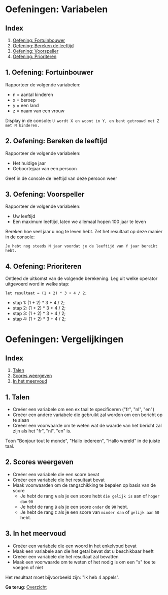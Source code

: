 # Oefeningen: Variabelen

## Index
 1. [Oefening: Fortuinbouwer](#oefening-fortuinbouwer)
 1. [Oefening: Bereken de leeftijd](#oefening-bereken-de-leeftijd)
 1. [Oefening: Voorspeller](#oefening-voorspeller)
 1. [Oefening: Prioriteren ](#oefening-prioriteren)

## 1. Oefening: Fortuinbouwer

Rapporteer de volgende variabelen: 
- n = aantal kinderen
- x = beroep
- y = een land
- z = naam van een vrouw

Display in de console: 
``U wordt X en woont in Y, en bent getrouwd met Z met N kinderen.``

## 2. Oefening: Bereken de leeftijd

Rapporteer de volgende variabelen: 
* Het huidige jaar
* Geboortejaar van een persoon

Geef in de console de leeftijd van deze persoon weer

## 3. Oefening: Voorspeller

Rapporteer de volgende variabelen: 
* Uw leeftijd 
* Een maximum leeftijd, laten we allemaal hopen 100 jaar te leven 

Bereken hoe veel jaar u nog te leven hebt.
Zet het resultaat op deze manier in de console: 

``Je hebt nog steeds N jaar voordat je de leeftijd van Y jaar bereikt hebt.``

## 4. Oefening: Prioriteren

Ontleed de uitkomst van de volgende berekening.
Leg uit welke operator uitgevoerd word in welke stap:

``let resultaat = (1 + 2) * 3 + 4 / 2;``

- stap 1: (1 + 2) * 3 + 4 / 2;
- stap 2: (1 + 2) * 3 + 4 / 2;
- stap 3: (1 + 2) * 3 + 4 / 2;
- stap 4: (1 + 2) * 3 + 4 / 2;

# Oefeningen: Vergelijkingen

## Index
 1. [Talen](#talen)
 1. [Scores weergeven](#scores-weergeven)
 1. [In het meervoud](#in-het-meervoud)

## 1. Talen
 - Creëer een variabele om een ex taal te specificeren ("fr", "nl", "en")
 - Creëer een andere variabele die gebruikt zal worden om een bericht op te slaan
 - Creëer een voorwaarde om te weten wat de waarde van het bericht zal zijn als het "fr", "nl", "en" is.

Toon "Bonjour tout le monde", "Hallo iedereen", "Hallo wereld"  in de juiste taal.

## 2. Scores weergeven
- Creëer een variabele die een score bevat
- Creëer een variabele die het resultaat bevat
- Maak voorwaarden om de rangschikking te bepalen op basis van de score
    * Je hebt de rang ``A`` als je een score hebt ``die gelijk is`` aan of ``hoger dan`` ``90``
    * Je hebt de rang ``B`` als je een score ``onder`` de ``90`` hebt.
    * Je hebt de rang ``C`` als je een score van ``minder dan`` of ``gelijk aan`` ``50`` hebt.

## 3. In het meervoud
 - Creëer een variabele die een woord in het enkelvoud bevat
 - Maak een variabele aan die het getal bevat dat u beschikbaar heeft
 - Creëer een variabele die het resultaat zal bevatten
 - Maak een voorwaarde om te weten of het nodig is om een "s" toe te voegen of niet

Het resultaat moet bijvoorbeeld zijn: "Ik heb 4 appels".

**Ga terug**: [Overzicht](../../) 